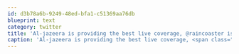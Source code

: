 ```yaml
---
id: d3b78a6b-9249-48ed-bfa1-c51369aa76db
blueprint: text
category: twitter
title: 'Al-jazeera is providing the best live coverage, @raincoaster is providing best twitter coverage #japan'
caption: 'Al-jazeera is providing the best live coverage, <span class="username username_linked">@<a href="https://twitter.com/raincoaster" title="raincoaster">raincoaster</a></span> is providing best twitter coverage <span class="hashtag hashtag_local">#<a href="http://tweettemp.darylchymko.ca/?tag=japan">japan</a>'
---
```

